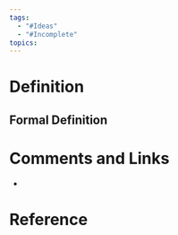 ```yaml
---
tags:
  - "#Ideas"
  - "#Incomplete"
topics:
---
```

# Definition

## Formal Definition

# Comments and Links
- 
# Reference